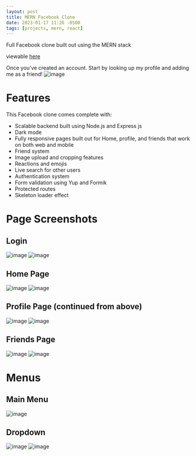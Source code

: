 ```yaml
---
layout: post
title: MERN Facebook Clone
date: 2023-01-17 11:26 -0500
tags: [projects, mern, react]
---
```


Full Facebook clone built out using the MERN stack

viewable [here](https://mellow-kataifi-24d734.netlify.app/)

Once you've created an account. Start by looking up my profile and adding me as a friend!
![image](https://user-images.githubusercontent.com/49764019/211648334-d59bfd5f-2c27-42ca-b145-0ad7d7e2caec.png)

# Features

This Facebook clone comes complete with:

- Scalable backend built using Node.js and Express js
- Dark mode
- Fully responsive pages built out for Home, profile, and friends that work on both web and mobile
- Friend system
- Image upload and cropping features
- Reactions and emojis
- Live search for other users
- Authentication system
- Form validation using Yup and Formik
- Protected routes
- Skeleton loader effect

# Page Screenshots

## Login

![image](https://user-images.githubusercontent.com/49764019/212972982-70d5e222-7c40-496d-9c82-48ad0344f8c3.png)
![image](https://user-images.githubusercontent.com/49764019/212973145-6ccea72a-6653-404d-ae2c-4a1a19d2b6fe.png)

## Home Page

![image](https://user-images.githubusercontent.com/49764019/211646638-090dbe6f-a033-4f24-a343-67c8bb8eca32.png)
![image](https://user-images.githubusercontent.com/49764019/211647434-c02b8ff5-03b4-4b7f-9031-90caa1414687.png)

## Profile Page (continued from above)

![image](https://user-images.githubusercontent.com/49764019/211646900-f25bb0ae-ba11-40f3-9707-d9d7e2996ee3.png)
![image](https://user-images.githubusercontent.com/49764019/211647562-bd2909d3-4a26-49b8-b64f-0867bb7cf4fc.png)

## Friends Page

![image](https://user-images.githubusercontent.com/49764019/211647049-8213327e-a5a2-4cd4-b9d5-ac686ce79a12.png)
![image](https://user-images.githubusercontent.com/49764019/211647622-aa068109-a29f-4e0d-80e1-c4ef9af7c3bf.png)

# Menus

## Main Menu

![image](https://user-images.githubusercontent.com/49764019/211647750-7114a7b1-dd27-4244-bcc6-abf081585452.png)

## Dropdown

![image](https://user-images.githubusercontent.com/49764019/211647854-9e572251-f8ee-40b9-8df3-31f09a87d4e7.png)
![image](https://user-images.githubusercontent.com/49764019/211647901-4e2c5e9d-8123-41bf-89d8-6a9b0ab8b657.png)
